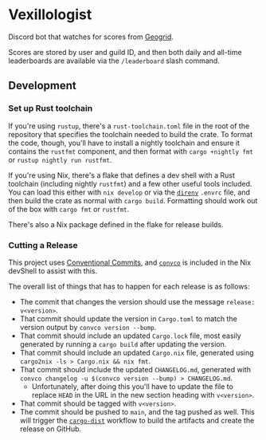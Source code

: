 # Vexillologist

Discord bot that watches for scores from [Geogrid][geogrid].

Scores are stored by user and guild ID, and then both daily and all-time leaderboards are available
via the `/leaderboard` slash command.

## Development

### Set up Rust toolchain

If you're using `rustup`, there's a `rust-toolchain.toml` file in the root of the repository that
specifies the toolchain needed to build the crate. To format the code, though, you'll have to
install a nightly toolchain and ensure it contains the `rustfmt` component, and then format with
`cargo +nightly fmt` or `rustup nightly run rustfmt`.

If you're using Nix, there's a flake that defines a dev shell with a Rust toolchain (including
nightly `rustfmt`) and a few other useful tools included. You can load this either with `nix
develop` or via the [`direnv`][direnv] `.envrc` file, and then build the crate as normal with `cargo
build`. Formatting should work out of the box with `cargo fmt` or `rustfmt`.

There's also a Nix package defined in the flake for release builds.

### Cutting a Release

This project uses [Conventional Commits][conventional-commits], and [`convco`][convco] is included
in the Nix devShell to assist with this.

The overall list of things that has to happen for each release is as follows:

- The commit that changes the version should use the message `release: v<version>`.
- That commit should update the version in `Cargo.toml` to match the version output by `convco
  version --bump`.
- That commit should include an updated `Cargo.lock` file, most easily generated by running a `cargo
  build` after updating the version.
- That commit should include an updated `Cargo.nix` file, generated using `cargo2nix -ls > Cargo.nix
  && nix fmt`.
- That commit should include the updated `CHANGELOG.md`, generated with `convco changelog -u
  $(convco version --bump) > CHANGELOG.md`.
  - Unfortunately, after doing this you'll have to update the file to replace `HEAD` in the URL in
    the new section heading with `v<version>`.
- That commit should be tagged with `v<version>`.
- The commit should be pushed to `main`, and the tag pushed as well. This will trigger the
  [`cargo-dist`][cargo-dist] workflow to build the artifacts and create the release on GitHub.

[cargo-dist]: https://github.com/axodotdev/cargo-dist
[convco]: https://github.com/convco/convco
[conventional-commits]: https://www.conventionalcommits.org/en/v1.0.0/
[direnv]: https://github.com/direnv/direnv
[geogrid]: https://geogridgame.com
